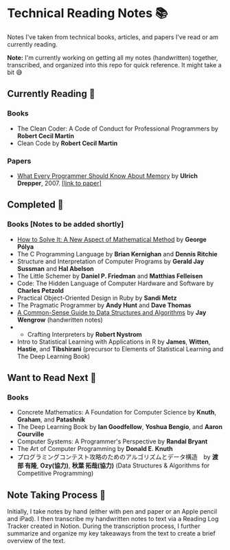 # Technical Reading Notes 📚

Notes I've taken from technical books, articles, and papers I've read or am currently reading. 

**Note:** I'm currently working on getting all my notes (handwritten) together, transcribed, and organized into this repo for quick reference. It might take a bit 😅

## Currently Reading 📖

### Books
* The Clean Coder: A Code of Conduct for Professional Programmers by **Robert Cecil Martin**
* Clean Code by **Robert Cecil Martin**

### Papers
* [What Every Programmer Should Know About Memory](papers/what-every-programmer.md) by **Ulrich Drepper**, 2007. [[link to paper]](https://people.freebsd.org/~lstewart/articles/cpumemory.pdf)

## Completed 📕

### Books [Notes to be added shortly]
* [How to Solve It: A New Aspect of Mathematical Method](books/how-to-solve-it.md) by **George Pólya**
* The C Programming Language by **Brian Kernighan** and **Dennis Ritchie**
* Structure and Interpretation of Computer Programs by **Gerald Jay Sussman** and **Hal Abelson**
* The Little Schemer by **Daniel P. Friedman** and **Matthias Felleisen**
* Code: The Hidden Language of Computer Hardware and Software by **Charles Petzold**
* Practical Object-Oriented Design in Ruby by **Sandi Metz**
* The Pragmatic Programmer by **Andy Hunt** and **Dave Thomas**
* [A Common-Sense Guide to Data Structures and Algorithms](books/common-sense-guide-dsa.md) by **Jay Wengrow** (handwritten notes)
* * Crafting Interpreters by **Robert Nystrom**
* Intro to Statistical Learning with Applications in R by **James**, **Witten**, **Hastie**, and **Tibshirani** (precursor to Elements of Statistical Learning and The Deep Learning Book)

## Want to Read Next 👀
### Books
* Concrete Mathematics: A Foundation for Computer Science by **Knuth**, **Graham**, and **Patashnik**
* The Deep Learning Book by **Ian Goodfellow**, **Yoshua Bengio**, and **Aaron Courville**
* Computer Systems: A Programmer's Perspective by **Randal Bryant**
* The Art of Computer Programming by **Donald E. Knuth**
* プログラミングコンテスト攻略のためのアルゴリズムとデータ構造　by **渡部 有隆**, **Ozy(協力)**, **秋葉 拓哉(協力)** (Data Structures & Algorithms for Competitive Programming)

## Note Taking Process 📓

Initially, I take notes by hand (either with pen and paper or an Apple pencil and iPad). I then transcribe my handwritten notes to text via a Reading Log Tracker created in Notion. During the transcription process, I further summarize and organize my key takeaways from the text to create a brief overview of the text. 
